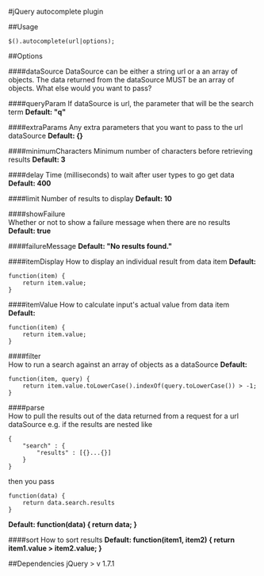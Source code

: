 #jQuery autocomplete plugin

##Usage

	$().autocomplete(url|options);

##Options

####dataSource
DataSource can be either a string url or a an array of objects.
The data returned from the dataSource MUST be an array of objects.
What else would you want to pass?
            
####queryParam
If dataSource is url, the parameter that will be the search term 
**Default: "q"**

####extraParams
Any extra parameters that you want to pass to the url dataSource
**Default: {}**

####minimumCharacters
Minimum number of characters before retrieving results
**Default: 3**
            
####delay
Time (milliseconds) to wait after user types to go get data
**Default: 400**
            
####limit
Number of results to display
**Default: 10**

####showFailure       
Whether or not to show a failure message when there are no results
**Default: true**
            
####failureMessage
**Default: "No results found."**
            
####itemDisplay
How to display an individual result from data item
**Default:**

	function(item) {
		return item.value;
	}
            
####itemValue
How to calculate input's actual value from data item
**Default:**

	function(item) {
		return item.value;
	}
         
####filter   
How to run a search against an array of objects as a dataSource
**Default:**

	function(item, query) {
		return item.value.toLowerCase().indexOf(query.toLowerCase()) > -1;
	}
         
####parse   
How to pull the results out of the data returned from a request for a url dataSource
e.g. if the results are nested like 

	{
		"search" : {
			"results" : [{}...{}]
		}
	}

then you pass

	function(data) {
		return data.search.results
	}

**Default: function(data) { return data; }**
            
####sort
How to sort results
**Default: function(item1, item2) { return item1.value > item2.value; }**

##Dependencies
jQuery > v 1.7.1
